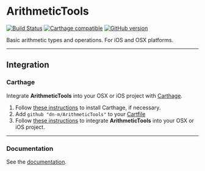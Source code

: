 # ArithmeticTools

[![Build Status](https://travis-ci.org/dn-m/ArithmeticTools.svg)](https://travis-ci.org/dn-m/ArithmeticTools) [![Carthage compatible](https://img.shields.io/badge/Carthage-compatible-4BC51D.svg?style=flat)](https://github.com/Carthage/Carthage)
[![GitHub version](https://badge.fury.io/gh/dn-m%2Farithmetictools.svg)](https://badge.fury.io/gh/dn-m%2Farithmetictools)

Basic arithmetic types and operations. For iOS and OSX platforms.

***

<a name="integration"></a>
## Integration

### Carthage
Integrate **ArithmeticTools** into your OSX or iOS project with [Carthage](https://github.com/Carthage/Carthage).

1. Follow [these instructions](https://github.com/Carthage/Carthage#installing-carthage) to install Carthage, if necessary.
2. Add `github "dn-m/ArithmeticTools"` to your [Cartfile](https://github.com/Carthage/Carthage/blob/master/Documentation/Artifacts.md#cartfile) 
3. Follow [these instructions](https://github.com/Carthage/Carthage#adding-frameworks-to-an-application) to integrate **ArithmeticTools** into your OSX or iOS project.

***

### Documentation

See the [documentation](http://dn-m.github.io/ArithmeticTools/).
